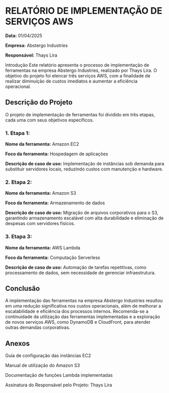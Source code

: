 # RELATÓRIO DE IMPLEMENTAÇÃO DE SERVIÇOS AWS

**Data:** 01/04/2025

**Empresa:** Abstergo Industries

**Responsável:** Thays Lira

Introdução Este relatório apresenta o processo de implementação de ferramentas na empresa Abstergo Industries, realizado por Thays Lira. O objetivo do projeto foi elencar três serviços AWS, com a finalidade de realizar diminuição de custos imediatos e aumentar a eficiência operacional.

## Descrição do Projeto

O projeto de implementação de ferramentas foi dividido em três etapas, cada uma com seus objetivos específicos.

### 1. Etapa 1:

**Nome da ferramenta:** Amazon EC2

**Foco da ferramenta:** Hospedagem de aplicações

**Descrição de caso de uso:** Implementação de instâncias sob demanda para substituir servidores locais, reduzindo custos com manutenção e hardware.

### 2. Etapa 2:

**Nome da ferramenta:** Amazon S3

**Foco da ferramenta:** Armazenamento de dados

**Descrição de caso de uso:** Migração de arquivos corporativos para o S3, garantindo armazenamento escalável com alta durabilidade e eliminação de despesas com servidores físicos.

### 3. Etapa 3:

**Nome da ferramenta:** AWS Lambda

**Foco da ferramenta:** Computação Serverless

**Descrição de caso de uso:** Automação de tarefas repetitivas, como processamento de dados, sem necessidade de gerenciar infraestrutura.

## Conclusão

A implementação das ferramentas na empresa Abstergo Industries resultou em uma redução significativa nos custos operacionais, além de melhorar a escalabilidade e eficiência dos processos internos. Recomenda-se a continuidade da utilização das ferramentas implementadas e a exploração de novos serviços AWS, como DynamoDB e CloudFront, para atender outras demandas corporativas.

## Anexos

Guia de configuração das instâncias EC2

Manual de utilização do Amazon S3

Documentação de funções Lambda implementadas

Assinatura do Responsável pelo Projeto: Thays Lira